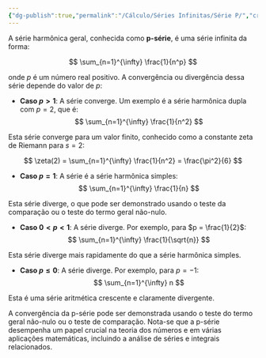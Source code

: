 ```yaml
---
{"dg-publish":true,"permalink":"/Cálculo/Séries Infinitas/Série P/","created":"2025-05-20T13:30:13.835-03:00"}
---
```



A série harmônica geral, conhecida como **p-série**, é uma série infinita da forma:

$$
\sum_{n=1}^{\infty} \frac{1}{n^p}
$$

onde $p$ é um número real positivo. A convergência ou divergência dessa série depende do valor de $p$:

- **Caso $p > 1$**: A série converge. Um exemplo é a série harmônica dupla com $p = 2$, que é:
$$
\sum_{n=1}^{\infty} \frac{1}{n^2}
$$

Esta série converge para um valor finito, conhecido como a constante zeta de Riemann para $s = 2$:

$$
\zeta(2) = \sum_{n=1}^{\infty} \frac{1}{n^2} = \frac{\pi^2}{6}
$$
- **Caso $p = 1$**: A série é a série harmônica simples:
$$
\sum_{n=1}^{\infty} \frac{1}{n}
$$

Esta série diverge, o que pode ser demonstrado usando o teste da comparação ou o teste do termo geral não-nulo.

- **Caso $0 < p < 1$**: A série diverge. Por exemplo, para $p = \frac{1}{2}$:
$$
\sum_{n=1}^{\infty} \frac{1}{\sqrt{n}}
$$

Esta série diverge mais rapidamente do que a série harmônica simples.

- **Caso $p \leq 0$**: A série diverge. Por exemplo, para $p = -1$:
$$
\sum_{n=1}^{\infty} n
$$

Esta é uma série aritmética crescente e claramente divergente.

A convergência da p-série pode ser demonstrada usando o teste do termo geral não-nulo ou o teste de comparação. Nota-se que a p-série desempenha um papel crucial na teoria dos números e em várias aplicações matemáticas, incluindo a análise de séries e integrais relacionados.
